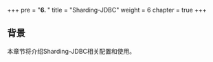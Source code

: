 +++
pre = "<b>6. </b>"
title = "Sharding-JDBC"
weight = 6
chapter = true
+++

## 背景

本章节将介绍Sharding-JDBC相关配置和使用。
